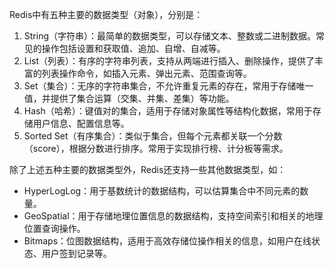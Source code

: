 Redis中有五种主要的数据类型（对象），分别是：

1. String（字符串）：最简单的数据类型，可以存储文本、整数或二进制数据。常见的操作包括设置和获取值、追加、自增、自减等。
2. List（列表）：有序的字符串列表，支持从两端进行插入、删除操作，提供了丰富的列表操作命令，如插入元素、弹出元素、范围查询等。
3. Set（集合）：无序的字符串集合，不允许重复元素的存在，常用于存储唯一值，并提供了集合运算（交集、并集、差集）等功能。
4. Hash（哈希）：键值对的集合，适用于存储对象属性等结构化数据，常用于存储用户信息、配置信息等。
5. Sorted Set（有序集合）：类似于集合，但每个元素都关联一个分数（score），根据分数进行排序。常用于实现排行榜、计分板等需求。

除了上述五种主要的数据类型外，Redis还支持一些其他数据类型，如：

- HyperLogLog：用于基数统计的数据结构，可以估算集合中不同元素的数量。
- GeoSpatial：用于存储地理位置信息的数据结构，支持空间索引和相关的地理位置查询操作。
- Bitmaps：位图数据结构，适用于高效存储位操作相关的信息，如用户在线状态、用户签到记录等。